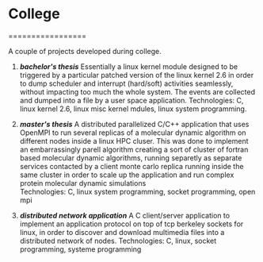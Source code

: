 # College
=================

A couple of projects developed during college.

1. ***bachelor's thesis***
Essentially a linux kernel module designed to be triggered by a particular patched version of the linux kernel 2.6 in order to dump scheduler and interrupt (hard/soft) activities seamlessly, without impacting too much the whole system. The events are collected and dumped into a file by a user space application.
Technologies: C, linux kernel 2.6, linux misc kernel mdules, linux system programming. 

2. ***master's thesis***
A distributed parallelized C/C++ application that uses OpenMPI to run several replicas of a molecular dynamic algorithm on different nodes inside a linux HPC cluser. This was done to implement an embarrassingly parell algorithm creating a sort of cluster of fortran based molecular dynamic algorithms, running separetly as separate services contacted by a client monte carlo replica running inside the same cluster in order to scale up the application and run complex protein molecular dynamic simulations  
Technologies: C, linux system programming, socket programming, open mpi

3. ***distributed network application***
A C client/server application to implement an application protocol on top of tcp berkeley sockets for linux, in order to discover and download multimedia files into a distributed network of nodes.
Technologies: C, linux, socket programming, systeme programming
